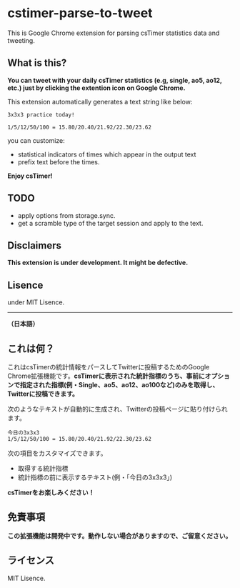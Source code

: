 # cstimer-parse-to-tweet

This is Google Chrome extension for parsing csTimer statistics data and tweeting.

## What is this?
**You can tweet with your daily csTimer statistics (e.g, single, ao5, ao12, etc.) just by clicking the extention icon on Google Chrome.**

This extension automatically generates a text string like below:

```
3x3x3 practice today!

1/5/12/50/100 = 15.80/20.40/21.92/22.30/23.62
```

you can customize:
- statistical indicators of times which appear in the output text
- prefix text before the times.

**Enjoy csTimer!**

## TODO
- apply options from storage.sync.
- get a scramble type of the target session and apply to the text.

## Disclaimers
**This extension is under development. It might be defective.**

## Lisence
under MIT Lisence.

----
**（日本語）**

## これは何？
これはcsTimerの統計情報をパースしてTwitterに投稿するためのGoogle Chrome拡張機能です。**csTimerに表示された統計指標のうち、事前にオプションで指定された指標(例・Single、ao5、ao12、ao100など)のみを取得し、Twitterに投稿できます。**

次のようなテキストが自動的に生成され、Twitterの投稿ページに貼り付けられます。

```
今日の3x3x3
1/5/12/50/100 = 15.80/20.40/21.92/22.30/23.62
```

次の項目をカスタマイズできます。
- 取得する統計指標
- 統計指標の前に表示するテキスト(例・「今日の3x3x3」)

**csTimerをお楽しみください！**

## 免責事項
**この拡張機能は開発中です。動作しない場合がありますので、ご留意ください。**

## ライセンス
MIT Lisence.
